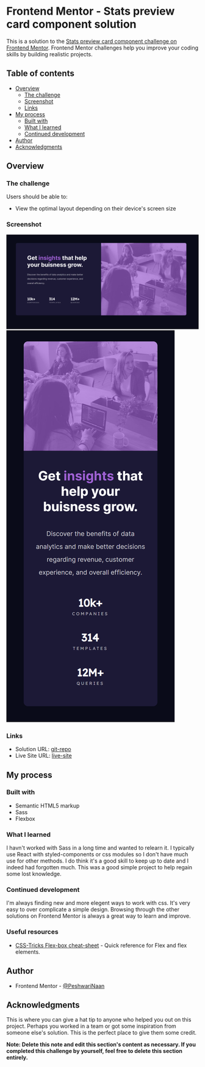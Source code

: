 # Frontend Mentor - Stats preview card component solution

This is a solution to the [Stats preview card component challenge on Frontend Mentor](https://www.frontendmentor.io/challenges/stats-preview-card-component-8JqbgoU62). Frontend Mentor challenges help you improve your coding skills by building realistic projects. 

## Table of contents

- [Overview](#overview)
  - [The challenge](#the-challenge)
  - [Screenshot](#screenshot)
  - [Links](#links)
- [My process](#my-process)
  - [Built with](#built-with)
  - [What I learned](#what-i-learned)
  - [Continued development](#continued-development)
- [Author](#author)
- [Acknowledgments](#acknowledgments)


## Overview

### The challenge

Users should be able to:

- View the optimal layout depending on their device's screen size

### Screenshot

![Desk-top view](./img/preview-card-desktop-ss.png)
![Desk-top view](./img/preview-card-mobile-ss.png)



### Links

- Solution URL: [ git-repo](https://github.com/PeshwariNaan/frontend-mentor-preview-card.git)
- Live Site URL: [live-site]( https://peshwarinaan.github.io/frontend-mentor-preview-card/)

## My process

### Built with

- Semantic HTML5 markup
- Sass
- Flexbox



### What I learned

I havn't worked with Sass in a long time and wanted to relearn it. I typically use React with styled-components or css modules so I don't have much use for other methods. I do think it's a good skill to keep up to date and I indeed had forgotten much. This was a good simple project to help regain some lost knowledge.



### Continued development

I'm always finding new and more elegent ways to work with css. It's very easy to over complicate a simple design. Browsing through the other solutions on Frontend Mentor is always a great way to learn and improve.

### Useful resources

- [CSS-Tricks Flex-box cheat-sheet](https://css-tricks.com/snippets/css/a-guide-to-flexbox/) - Quick reference for Flex and flex elements.

## Author

- Frontend Mentor - [@PeshwariNaan](https://www.frontendmentor.io/profile/PeshwariNaan)

## Acknowledgments

This is where you can give a hat tip to anyone who helped you out on this project. Perhaps you worked in a team or got some inspiration from someone else's solution. This is the perfect place to give them some credit.

**Note: Delete this note and edit this section's content as necessary. If you completed this challenge by yourself, feel free to delete this section entirely.**
